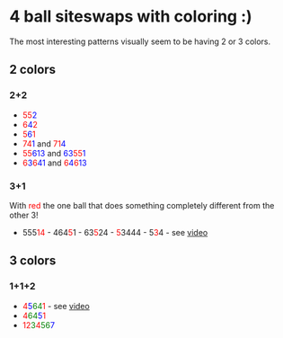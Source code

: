 # 4 ball siteswaps with coloring :)

The most interesting patterns visually seem to be having 2 or 3 colors.

## 2 colors

### 2+2

- <span style="color:red">55</span><span style="color:blue">2</span>
- <span style="color:red">6</span><span style="color:blue">4</span><span style="color:red">2</span>
- <span style="color:red">5</span><span style="color:blue">6<span><span style="color:red">1
- <span style="color:red">74</span><span style="color:blue">1</span> and <span style="color:red">71</span><span style="color:blue">4</span>
- <span style="color:red">55</span><span style="color:blue">613</span> and <span style="color:blue">63</span><span style="color:red">55</span><span style="color:blue">1</span>
- <span style="color:red">6</span><span style="color:blue">3</span><span style="color:red">6</span><span style="color:blue">41</span> and <span style="color:red">6</span><span style="color:blue">4</span><span style="color:red">6</span><span style="color:blue">13</span>

### 3+1

With <span style="color:red">red</span> the one ball that does something completely different from the other 3!

- 555<span style="color:red">14</span> - 464<span style="color:red">5</span>1 - 63<span style="color:red">5</span>24 - <span style="color:red">5</span>3444 - 5<span style="color:red">3</span>4 - see [video](https://www.instagram.com/p/CIrfEPyAulN/)

## 3 colors

### 1+1+2

- <span style="color:red">4</span><span style="color:blue">5</span><span style="color:green">64</span><span style="color:red">1</span> - see [video](https://www.instagram.com/p/CIHBr8Fg9b3/)
- <span style="color:red">4</span><span style="color:green">64</span><span style="color:blue">5</span><span style="color:red">1</span>
- <span style="color:red">12</span><span style="color:green">3</span><span style="color:red">4</span><span style="color:green">56</span><span style="color:blue">7</span>

